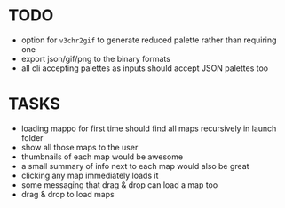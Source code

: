 # TODO

- option for `v3chr2gif` to generate reduced palette rather than requiring one
- export json/gif/png to the binary formats
- all cli accepting palettes as inputs should accept JSON palettes too

# TASKS

- loading mappo for first time should find all maps recursively in launch folder
- show all those maps to the user
- thumbnails of each map would be awesome
- a small summary of info next to each map would also be great
- clicking any map immediately loads it
- some messaging that drag & drop can load a map too
- drag & drop to load maps
